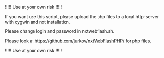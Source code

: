 !!!!! Use at your own risk !!!!!

If you want use this script, please upload the php files to a local http-server with cygwin and nxt installation.

Please change login and password in nxtwebflash.sh.

Please look at https://github.com/jurkov/nxtWebFlashPHP/ for php files.

!!!!! Use at your own risk !!!!!